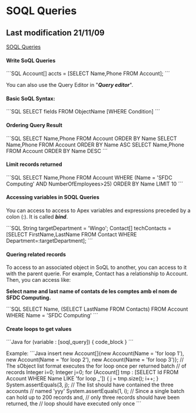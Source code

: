 # SOQL Queries
## Last modification 21/11/09

[SOQL Queries](https://trailhead.salesforce.com/en/content/learn/modules/apex_database/apex_database_soql)

#### Write SoQL Queries
´´´SQL
Account[] accts = [SELECT Name,Phone FROM Account];
´´´

You can also use the Query Editor in "***Query editor***".

#### Basic SoQL Syntax:
´´´SQL
SELECT fields FROM ObjectName [WHERE Condition]
´´´

#### Ordering Query Result
´´´SQL
SELECT Name,Phone FROM Account ORDER BY Name
SELECT Name,Phone FROM Account ORDER BY Name ASC
SELECT Name,Phone FROM Account ORDER BY Name DESC
´´´

#### Limit records returned
´´´SQL
SELECT Name,Phone FROM Account 
                   WHERE (Name = 'SFDC Computing' AND NumberOfEmployees>25)
                   ORDER BY Name
                   LIMIT 10
´´´

#### Accessing variables in SOQL Queries
You can access to access to Apex variables and expressions preceded by a colon (:). It is called ***bind***.

´´´SQL
String targetDepartment = 'Wingo';
Contact[] techContacts = [SELECT FirstName,LastName 
                          FROM Contact WHERE Department=:targetDepartment];
´´´

#### Quering related records
To access to an associated object in SoQL to another, you can access to it with the parent querie.
For example, Contact has a relationship to Account. Then, you can access like:

**Select name and last name of contats de les comptes amb el nom de SFDC Computing.**

´´´SQL
SELECT Name, (SELECT LastName FROM Contacts) FROM Account WHERE Name = 'SFDC Computing'
´´´

#### Create loops to get values
´´´Java
for (variable : [soql_query]) {
    code_block
}
´´´

Example:
´´´Java
insert new Account[]{new Account(Name = 'for loop 1'), 
                     new Account(Name = 'for loop 2'), 
                     new Account(Name = 'for loop 3')};
// The sObject list format executes the for loop once per returned batch
// of records
Integer i=0;
Integer j=0;
for (Account[] tmp : [SELECT Id FROM Account WHERE Name LIKE 'for loop _']) {
    j = tmp.size();
    i++;
}
System.assertEquals(3, j); // The list should have contained the three accounts
                       // named 'yyy'
System.assertEquals(1, i); // Since a single batch can hold up to 200 records and,
                       // only three records should have been returned, the 
                       // loop should have executed only once
´´´
